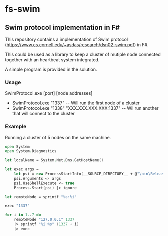 # fs-swim
## Swim protocol implementation in F#

This repository contains a implementation of Swim protocol (<https://www.cs.cornell.edu/~asdas/research/dsn02-swim.pdf>) in F#.

This could be used as a library to keep a cluster of mutiple node connected together with an heartbeat system integrated.

A simple program is provided in the solution.

### Usage

SwimProtocol.exe [port] [node addresses] 


- SwimProtocol.exe "1337" -- Will run the first node of a cluster
- SwimProtocol.exe "1338" "XXX.XXX.XXX.XXX:1337" -- Wil run another that will connect to the cluster

### Example

Running a cluster of 5 nodes on the same machine.

```fsharp
open System
open System.Diagnostics

let localName = System.Net.Dns.GetHostName()

let exec args =
    let psi = new ProcessStartInfo(__SOURCE_DIRECTORY__ + @"\bin\Release\SwimProtocol.exe")
    psi.Arguments <- args
    psi.UseShellExecute <- true
    Process.Start(psi) |> ignore

let remoteNode = sprintf "%s:%i"

exec "1337"

for i in 1..7 do
    remoteNode "127.0.0.1" 1337
    |> sprintf "%i %s" (1337 + i)
    |> exec
```
